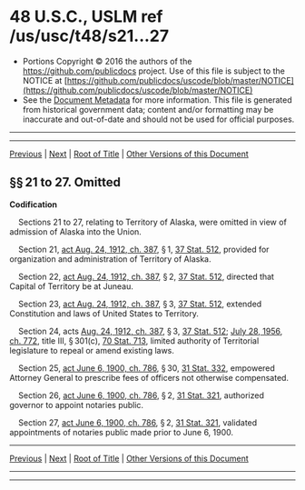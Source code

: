 ---
---

# 48 U.S.C., USLM ref /us/usc/t48/s21...27

* Portions Copyright © 2016 the authors of the https://github.com/publicdocs project.
  Use of this file is subject to the NOTICE at [https://github.com/publicdocs/uscode/blob/master/NOTICE](https://github.com/publicdocs/uscode/blob/master/NOTICE)
* See the [Document Metadata](././../../../..//README.md) for more information.
  This file is generated from historical government data; content and/or formatting may be inaccurate and out-of-date and should not be used for official purposes.

----------
----------

[Previous](./../../../..//us/usc/t48/ch2/m__us_usc_t48_ch2.md) | [Next](./../../../..//us/usc/t48/ch2/m__us_usc_t48_s28.md) | [Root of Title](./../../../../) | [Other Versions of this Document](https://publicdocs.github.io/go/links?ns=uslm&ref=%2Fus%2Fusc%2Ft48%2Fs21...27)

## §§ 21 to 27. Omitted

 __Codification__ 

    Sections 21 to 27, relating to Territory of Alaska, were omitted in view of admission of Alaska into the Union.

    Section 21, [act Aug. 24, 1912, ch. 387][/us/act/1912-08-24/ch387], § 1, [37 Stat. 512][/us/stat/37/512], provided for organization and administration of Territory of Alaska.

    Section 22, [act Aug. 24, 1912, ch. 387][/us/act/1912-08-24/ch387], § 2, [37 Stat. 512][/us/stat/37/512], directed that Capital of Territory be at Juneau.

    Section 23, [act Aug. 24, 1912, ch. 387][/us/act/1912-08-24/ch387], § 3, [37 Stat. 512][/us/stat/37/512], extended Constitution and laws of United States to Territory.

    Section 24, acts [Aug. 24, 1912, ch. 387][/us/act/1912-08-24/ch387], § 3, [37 Stat. 512][/us/stat/37/512]; [July 28, 1956, ch. 772][/us/act/1956-07-28/ch772], title III, § 301(c), [70 Stat. 713][/us/stat/70/713], limited authority of Territorial legislature to repeal or amend existing laws.

    Section 25, [act June 6, 1900, ch. 786][/us/act/1900-06-06/ch786], § 30, [31 Stat. 332][/us/stat/31/332], empowered Attorney General to prescribe fees of officers not otherwise compensated.

    Section 26, [act June 6, 1900, ch. 786][/us/act/1900-06-06/ch786], § 2, [31 Stat. 321][/us/stat/31/321], authorized governor to appoint notaries public.

    Section 27, [act June 6, 1900, ch. 786][/us/act/1900-06-06/ch786], § 2, [31 Stat. 321][/us/stat/31/321], validated appointments of notaries public made prior to June 6, 1900.

----------

[Previous](./../../../..//us/usc/t48/ch2/m__us_usc_t48_ch2.md) | [Next](./../../../..//us/usc/t48/ch2/m__us_usc_t48_s28.md) | [Root of Title](./../../../../) | [Other Versions of this Document](https://publicdocs.github.io/go/links?ns=uslm&ref=%2Fus%2Fusc%2Ft48%2Fs21...27)

----------
----------

[/us/act/1912-08-24/ch387]: https://publicdocs.github.io/go/links?ns=uslm&ref=%2Fus%2Fact%2F1912-08-24%2Fch387
[/us/stat/37/512]: https://publicdocs.github.io/go/links?ns=uslm&ref=%2Fus%2Fstat%2F37%2F512
[/us/act/1912-08-24/ch387]: https://publicdocs.github.io/go/links?ns=uslm&ref=%2Fus%2Fact%2F1912-08-24%2Fch387
[/us/stat/37/512]: https://publicdocs.github.io/go/links?ns=uslm&ref=%2Fus%2Fstat%2F37%2F512
[/us/act/1912-08-24/ch387]: https://publicdocs.github.io/go/links?ns=uslm&ref=%2Fus%2Fact%2F1912-08-24%2Fch387
[/us/stat/37/512]: https://publicdocs.github.io/go/links?ns=uslm&ref=%2Fus%2Fstat%2F37%2F512
[/us/act/1912-08-24/ch387]: https://publicdocs.github.io/go/links?ns=uslm&ref=%2Fus%2Fact%2F1912-08-24%2Fch387
[/us/stat/37/512]: https://publicdocs.github.io/go/links?ns=uslm&ref=%2Fus%2Fstat%2F37%2F512
[/us/act/1956-07-28/ch772]: https://publicdocs.github.io/go/links?ns=uslm&ref=%2Fus%2Fact%2F1956-07-28%2Fch772
[/us/stat/70/713]: https://publicdocs.github.io/go/links?ns=uslm&ref=%2Fus%2Fstat%2F70%2F713
[/us/act/1900-06-06/ch786]: https://publicdocs.github.io/go/links?ns=uslm&ref=%2Fus%2Fact%2F1900-06-06%2Fch786
[/us/stat/31/332]: https://publicdocs.github.io/go/links?ns=uslm&ref=%2Fus%2Fstat%2F31%2F332
[/us/act/1900-06-06/ch786]: https://publicdocs.github.io/go/links?ns=uslm&ref=%2Fus%2Fact%2F1900-06-06%2Fch786
[/us/stat/31/321]: https://publicdocs.github.io/go/links?ns=uslm&ref=%2Fus%2Fstat%2F31%2F321
[/us/act/1900-06-06/ch786]: https://publicdocs.github.io/go/links?ns=uslm&ref=%2Fus%2Fact%2F1900-06-06%2Fch786
[/us/stat/31/321]: https://publicdocs.github.io/go/links?ns=uslm&ref=%2Fus%2Fstat%2F31%2F321


